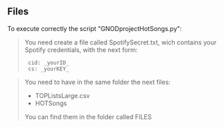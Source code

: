 ## Files

To execute correctly the script "GNODprojectHotSongs.py":
> You need create a file called SpotifySecret.txt, wich contains your Spotify credentials, with the next form: 
>
>      cid: _yourID_
>      cs: _yourKEY_

> You need to have in the same folder the next files: 
> - TOPListsLarge.csv
> - HOTSongs
>
> You can find them in the folder called FILES
